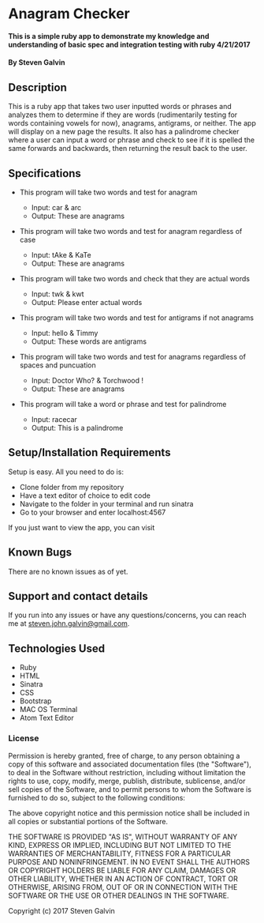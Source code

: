# Anagram Checker

#### This is a simple ruby app to demonstrate my knowledge and understanding of basic spec and integration testing with ruby 4/21/2017

#### By Steven Galvin

## Description

This is a ruby app that takes two user inputted words or phrases and analyzes them to determine if they are words (rudimentarily testing for words containing vowels for now), anagrams, antigrams, or neither. The app will display on a new page the results. It also has a palindrome checker where a user can input a word or phrase and check to see if it is spelled the same forwards and backwards, then returning the result back to the user.

## Specifications

* This program will take two words and test for anagram
  * Input: car & arc
  * Output: These are anagrams

* This program will take two words and test for anagram regardless of case
  * Input: tAke & KaTe
  * Output: These are anagrams

* This program will take two words and check that they are actual words
  * Input: twk & kwt
  * Output: Please enter actual words

* This program will take two words and test for antigrams if not anagrams
  * Input: hello & Timmy
  * Output: These words are antigrams

* This program will take two words and test for anagrams regardless of spaces and puncuation
  * Input: Doctor Who? & Torchwood      !
  * Output: These are anagrams

* This program will take a word or phrase and test for palindrome
  * Input: racecar
  * Output: This is a palindrome

## Setup/Installation Requirements

Setup is easy. All you need to do is:

* Clone folder from my repository
* Have a text editor of choice to edit code
* Navigate to the folder in your terminal and run sinatra
* Go to your browser and enter localhost:4567

If you just want to view the app, you can visit 

## Known Bugs

There are no known issues as of yet.

## Support and contact details

If you run into any issues or have any questions/concerns, you can reach me at steven.john.galvin@gmail.com.

## Technologies Used

* Ruby
* HTML
* Sinatra
* CSS
* Bootstrap
* MAC OS Terminal
* Atom Text Editor

### License

Permission is hereby granted, free of charge, to any person obtaining a copy of this software and associated documentation files (the "Software"), to deal in the Software without restriction, including without limitation the rights to use, copy, modify, merge, publish, distribute, sublicense, and/or sell copies of the Software, and to permit persons to whom the Software is furnished to do so, subject to the following conditions:

The above copyright notice and this permission notice shall be included in all copies or substantial portions of the Software.

THE SOFTWARE IS PROVIDED "AS IS", WITHOUT WARRANTY OF ANY KIND, EXPRESS OR IMPLIED, INCLUDING BUT NOT LIMITED TO THE WARRANTIES OF MERCHANTABILITY, FITNESS FOR A PARTICULAR PURPOSE AND NONINFRINGEMENT. IN NO EVENT SHALL THE AUTHORS OR COPYRIGHT HOLDERS BE LIABLE FOR ANY CLAIM, DAMAGES OR OTHER LIABILITY, WHETHER IN AN ACTION OF CONTRACT, TORT OR OTHERWISE, ARISING FROM, OUT OF OR IN CONNECTION WITH THE SOFTWARE OR THE USE OR OTHER DEALINGS IN THE SOFTWARE.

Copyright (c) 2017 Steven Galvin

